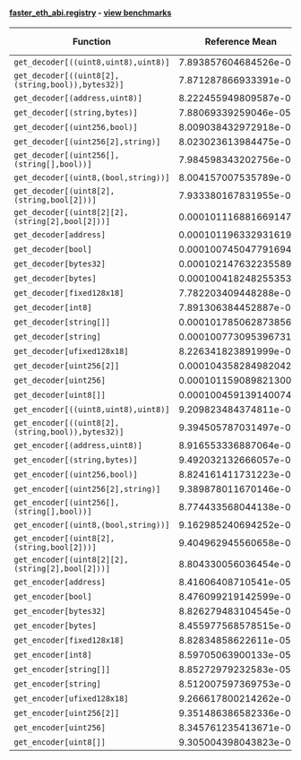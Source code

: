 #### [faster_eth_abi.registry](https://github.com/BobTheBuidler/faster-eth-abi/blob/master/faster_eth_abi/registry.py) - [view benchmarks](https://github.com/BobTheBuidler/faster-eth-abi/blob/master/benchmarks/test_registry_benchmarks.py)

| Function | Reference Mean | Faster Mean | % Change | Speedup (%) | x Faster | Faster |
|----------|---------------|-------------|----------|-------------|----------|--------|
| `get_decoder[((uint8,uint8),uint8)]` | 7.893857604684526e-05 | 8.425782195184847e-05 | -6.74% | -6.31% | 0.94x | ❌ |
| `get_decoder[((uint8[2],(string,bool)),bytes32)]` | 7.871287866933391e-05 | 8.341988538529722e-05 | -5.98% | -5.64% | 0.94x | ❌ |
| `get_decoder[(address,uint8)]` | 8.222455949809587e-05 | 8.41139243107075e-05 | -2.30% | -2.25% | 0.98x | ❌ |
| `get_decoder[(string,bytes)]` | 7.88069339259046e-05 | 8.312253598448857e-05 | -5.48% | -5.19% | 0.95x | ❌ |
| `get_decoder[(uint256,bool)]` | 8.009038432972918e-05 | 8.286562976886312e-05 | -3.47% | -3.35% | 0.97x | ❌ |
| `get_decoder[(uint256[2],string)]` | 8.023023613984475e-05 | 8.729921187862248e-05 | -8.81% | -8.10% | 0.92x | ❌ |
| `get_decoder[(uint256[],(string[],bool))]` | 7.984598343202756e-05 | 8.328550344559066e-05 | -4.31% | -4.13% | 0.96x | ❌ |
| `get_decoder[(uint8,(bool,string))]` | 8.004157007535789e-05 | 8.31230193853978e-05 | -3.85% | -3.71% | 0.96x | ❌ |
| `get_decoder[(uint8[2],(string,bool[2]))]` | 7.933380167831955e-05 | 8.310780253291537e-05 | -4.76% | -4.54% | 0.95x | ❌ |
| `get_decoder[(uint8[2][2],(string[2],bool[2]))]` | 0.0001011168816691471 | 0.00010264937496283277 | -1.52% | -1.49% | 0.99x | ❌ |
| `get_decoder[address]` | 0.00010119633293161984 | 0.00010169473296061582 | -0.49% | -0.49% | 1.00x | ❌ |
| `get_decoder[bool]` | 0.0001007450477916946 | 9.943195435837518e-05 | 1.30% | 1.32% | 1.01x | ✅ |
| `get_decoder[bytes32]` | 0.000102147632235589 | 9.944053083870053e-05 | 2.65% | 2.72% | 1.03x | ✅ |
| `get_decoder[bytes]` | 0.00010041824825535338 | 0.00010096782128535069 | -0.55% | -0.54% | 0.99x | ❌ |
| `get_decoder[fixed128x18]` | 7.782203409448288e-05 | 8.34234886325185e-05 | -7.20% | -6.71% | 0.93x | ❌ |
| `get_decoder[int8]` | 7.891306384452887e-05 | 8.322582981853865e-05 | -5.47% | -5.18% | 0.95x | ❌ |
| `get_decoder[string[]]` | 0.00010178506287385681 | 9.937493959334128e-05 | 2.37% | 2.43% | 1.02x | ✅ |
| `get_decoder[string]` | 0.00010077309539673162 | 9.880795509497443e-05 | 1.95% | 1.99% | 1.02x | ✅ |
| `get_decoder[ufixed128x18]` | 8.226341823891999e-05 | 8.381563898678961e-05 | -1.89% | -1.85% | 0.98x | ❌ |
| `get_decoder[uint256[2]]` | 0.00010435828498204228 | 9.963422560679358e-05 | 4.53% | 4.74% | 1.05x | ✅ |
| `get_decoder[uint256]` | 0.00010115908982130075 | 0.0001007135599427144 | 0.44% | 0.44% | 1.00x | ✅ |
| `get_decoder[uint8[]]` | 0.00010045913914007446 | 0.00010048948723566857 | -0.03% | -0.03% | 1.00x | ❌ |
| `get_encoder[((uint8,uint8),uint8)]` | 9.209823484374811e-05 | 9.154756961762586e-05 | 0.60% | 0.60% | 1.01x | ✅ |
| `get_encoder[((uint8[2],(string,bool)),bytes32)]` | 9.394505787031497e-05 | 9.452272999840977e-05 | -0.61% | -0.61% | 0.99x | ❌ |
| `get_encoder[(address,uint8)]` | 8.916553336887064e-05 | 8.856243046286393e-05 | 0.68% | 0.68% | 1.01x | ✅ |
| `get_encoder[(string,bytes)]` | 9.492032132666057e-05 | 9.379905325047654e-05 | 1.18% | 1.20% | 1.01x | ✅ |
| `get_encoder[(uint256,bool)]` | 8.824161411731223e-05 | 8.938266075937086e-05 | -1.29% | -1.28% | 0.99x | ❌ |
| `get_encoder[(uint256[2],string)]` | 9.389878011670146e-05 | 9.357645587674148e-05 | 0.34% | 0.34% | 1.00x | ✅ |
| `get_encoder[(uint256[],(string[],bool))]` | 8.774433568044138e-05 | 8.722709329721427e-05 | 0.59% | 0.59% | 1.01x | ✅ |
| `get_encoder[(uint8,(bool,string))]` | 9.162985240694252e-05 | 9.196390496282798e-05 | -0.36% | -0.36% | 1.00x | ❌ |
| `get_encoder[(uint8[2],(string,bool[2]))]` | 9.404962945560658e-05 | 9.335335675722143e-05 | 0.74% | 0.75% | 1.01x | ✅ |
| `get_encoder[(uint8[2][2],(string[2],bool[2]))]` | 8.804330056036454e-05 | 8.759064198718994e-05 | 0.51% | 0.52% | 1.01x | ✅ |
| `get_encoder[address]` | 8.41606408710541e-05 | 8.389157558898073e-05 | 0.32% | 0.32% | 1.00x | ✅ |
| `get_encoder[bool]` | 8.476099219142599e-05 | 8.440649379195534e-05 | 0.42% | 0.42% | 1.00x | ✅ |
| `get_encoder[bytes32]` | 8.826279483104545e-05 | 8.617862049459287e-05 | 2.36% | 2.42% | 1.02x | ✅ |
| `get_encoder[bytes]` | 8.455977568578515e-05 | 8.511136427518417e-05 | -0.65% | -0.65% | 0.99x | ❌ |
| `get_encoder[fixed128x18]` | 8.82834858622611e-05 | 8.720819334099574e-05 | 1.22% | 1.23% | 1.01x | ✅ |
| `get_encoder[int8]` | 8.59705063900133e-05 | 8.609691370312687e-05 | -0.15% | -0.15% | 1.00x | ❌ |
| `get_encoder[string[]]` | 8.85272979232583e-05 | 8.817663575965701e-05 | 0.40% | 0.40% | 1.00x | ✅ |
| `get_encoder[string]` | 8.512007597369753e-05 | 8.484028312374188e-05 | 0.33% | 0.33% | 1.00x | ✅ |
| `get_encoder[ufixed128x18]` | 9.266617800214262e-05 | 9.260745847390918e-05 | 0.06% | 0.06% | 1.00x | ✅ |
| `get_encoder[uint256[2]]` | 9.351486386582336e-05 | 9.2594346141532e-05 | 0.98% | 0.99% | 1.01x | ✅ |
| `get_encoder[uint256]` | 8.345761235413671e-05 | 8.538382960936945e-05 | -2.31% | -2.26% | 0.98x | ❌ |
| `get_encoder[uint8[]]` | 9.305004398043823e-05 | 9.276991778906758e-05 | 0.30% | 0.30% | 1.00x | ✅ |
